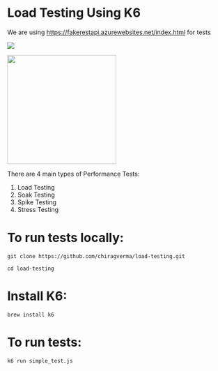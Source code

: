 # Load Testing Using K6

We are using https://fakerestapi.azurewebsites.net/index.html for tests

![](https://media.giphy.com/media/dw669JjE3Fhb3eC0Le/giphy.gif)

<img src="https://media.giphy.com/media/dw669JjE3Fhb3eC0Le/giphy.gif" width="250" height="250"/>

There are 4 main types of Performance Tests:

1) Load Testing
2) Soak Testing
3) Spike Testing
4) Stress Testing

# To run tests locally:

```
git clone https://github.com/chiragverma/load-testing.git
```

```
cd load-testing
```

# Install K6:

```
brew install k6
```

# To run tests:

```
k6 run simple_test.js
```

